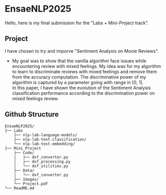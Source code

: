 # EnsaeNLP2025
Hello, here is my final submission for the "Labs + Mini-Project track".

## Project
I have chosen to try and imporve "Sentiment Analysis on Movie Reviews".
* My goal was to show that the vanilla algorithm face issues while encountering review with mixed feelings.
My idea was for my algorithm to learn to discriminate reviews with mixed feelings and remove them from the accuracy computation. The discriminative power of my algorithm is captured by a parameter going with range in [0, 1]. <br>
In this paper, I have shown the evolution of the Sentiment Analysis classification performance according to the discrimination power on mixed feelings review.

## Github Structure

```
EnsaeNLP2025/
├── Labs    
    ├── nlp-lab-language-models/  
    ├── nlp-lab-text-classification/  
    └── nlp-lab-text-embedding/ 
├── Mini_Project         
    ├── Code/
    │   ├── dxf_converter.py   
    │   ├── dxf_processing.py  
    │   └── dxf_utilities.py   
    ├── Data/
    │   └── dxf_converter.py
    ├── Images/
    └── Project.pdf                
└── ReadME.md
```
